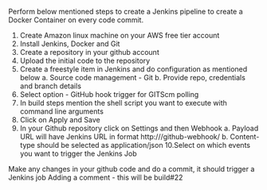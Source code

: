 Perform below mentioned steps to create a Jenkins pipeline to create a Docker Container on every code commit. 
1. Create Amazon linux machine on your AWS free tier account
2. Install Jenkins, Docker and Git
3. Create a repository in your github account
4. Upload the initial code to the repository
5. Create a freestyle item in Jenkins and do configuration as mentioned below
    a. Source code management - Git
    b. Provide repo, credentials and branch details
6. Select option - GitHub hook trigger for GITScm polling
7. In build steps mention the shell script you want to execute with command line arguments
8. Click on Apply and Save
9. In your Github repository click on Settings and then Webhook
   a. Payload URL will have Jenkins URL in format http://<ip address>/github-webhook/
   b. Content-type should be selected as application/json
10.Select on which events you want to trigger the Jenkins Job

Make any changes in your github code and do a commit, it should trigger a Jenkins job
    Adding a comment - this will be build#22
